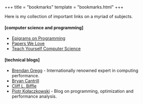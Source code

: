 +++
title = "bookmarks"
template = "bookmarks.html"
+++

Here is my collection of important links on a myriad of subjects.

#### [computer science and programming]

- [Epigrams on Programming](http://pu.inf.uni-tuebingen.de/users/klaeren/epigrams.html)
- [Papers We Love](https://paperswelove.org/)
- [Teach Yourself Computer Science](https://teachyourselfcs.com/)

#### [technical blogs]

- [Brendan Gregg](https://www.brendangregg.com/) - Internationally renowned expert in computing performance.
- [Bryan Cantrill](http://dtrace.org/blogs/bmc/)
- [Cliff L. Biffle](http://cliffle.com/)
- [Piotr Kołaczkowski](https://pkolaczk.github.io) - Blog on programming, optimization and performance analysis.
